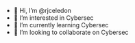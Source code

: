 - 👋 Hi, I’m @rjceledon
- 👀 I’m interested in Cybersec
- 🌱 I’m currently learning Cybersec
- 💞️ I’m looking to collaborate on Cybersec

<!---
rjceledon/rjceledon is a ✨ special ✨ repository because its `README.md` (this file) appears on my GitHub profile.
--->
